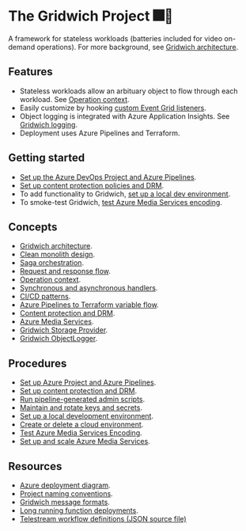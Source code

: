 # The Gridwich Project 🎆🥪

A framework for stateless workloads (batteries included for video on-demand operations). For more background, see [Gridwich architecture](https://docs.microsoft.com/azure/architecture/reference-architectures/media-services/gridwich-architecture).

## Features

* Stateless workloads allow an arbituary object to flow through each workload. See [Operation context](https://docs.microsoft.com/azure/architecture/reference-architectures/media-services/gridwich-architecture#operation-context).
* Easily customize by hooking [custom Event Grid listeners](https://docs.microsoft.com/azure/architecture/reference-architectures/media-services/gridwich-architecture#gridwich-sandwiches).
* Object logging is integrated with Azure Application Insights. See [Gridwich logging](https://docs.microsoft.com/azure/architecture/reference-architectures/media-services/gridwich-logging).
* Deployment uses Azure Pipelines and Terraform.

## Getting started

* [Set up the Azure DevOps Project and Azure Pipelines](doc/set-up-azure-devops.md).
* [Set up content protection policies and DRM](doc/gridwich-content-protection-drm.md).
* To add functionality to Gridwich, [set up a local dev environment](doc/set-up-local-environment.md).
* To smoke-test Gridwich, [test Azure Media Services encoding](doc/test-encoding.md).

## Concepts

* [Gridwich architecture](https://docs.microsoft.com/azure/architecture/reference-architectures/media-services/gridwich-architecture).
* [Clean monolith design](https://docs.microsoft.com/azure/architecture/reference-architectures/media-services/gridwich-clean-monolith).
* [Saga orchestration](https://docs.microsoft.com/azure/architecture/reference-architectures/media-services/saga-orchestration).
* [Request and response flow](https://docs.microsoft.com/azure/architecture/reference-architectures/media-services/gridwich-architecture#request-flow).
* [Operation context](https://docs.microsoft.com/azure/architecture/reference-architectures/media-services/gridwich-architecture#operation-context).
* [Synchronous and asynchronous handlers](https://docs.microsoft.com/azure/architecture/reference-architectures/media-services/gridwich-architecture#sync-and-async-handlers).
* [CI/CD patterns](https://docs.microsoft.com/azure/architecture/reference-architectures/media-services/gridwich-cicd).
* [Azure Pipelines to Terraform variable flow](https://docs.microsoft.com/azure/architecture/reference-architectures/media-services/variable-group-terraform-flow).
* [Content protection and DRM](https://docs.microsoft.com/azure/architecture/reference-architectures/media-services/gridwich-content-protection-drm).
* [Azure Media Services](https://docs.microsoft.com/azure/architecture/reference-architectures/media-services/media-services-setup-scale).
* [Gridwich Storage Provider](https://docs.microsoft.com/azure/architecture/reference-architectures/media-services/gridwich-storage-service).
* [Gridwich ObjectLogger](https://docs.microsoft.com/azure/architecture/reference-architectures/media-services/gridwich-logging#objectlogger).

## Procedures

* [Set up Azure Project and Azure Pipelines](doc/1-set-up-azure-devops.md).
* [Set up content protection and DRM](doc/2-gridwich-content-protection-drm.md).
* [Run pipeline-generated admin scripts](doc/3-run-admin-scripts.md).
* [Maintain and rotate keys and secrets](doc/4-maintain-keys.md).
* [Set up a local development environment](doc/5-set-up-local-environment.md).
* [Create or delete a cloud environment](doc/6-create-delete-cloud-environment.md).
* [Test Azure Media Services Encoding](doc/7-test-encoding.md).
* [Set up and scale Azure Media Services](doc/8-media-services-setup-scale.md).

## Resources

* [Azure deployment diagram](https://docs.microsoft.com/azure/architecture/reference-architectures/media-services/create-delete-cloud-environment#azure-resources).
* [Project naming conventions](https://docs.microsoft.com/azure/architecture/reference-architectures/media-services/gridwich-project-names).
* [Gridwich message formats](https://docs.microsoft.com/azure/architecture/reference-architectures/media-services/gridwich-message-formats).
* [Long running function deployments](https://docs.microsoft.com/azure/architecture/reference-architectures/media-services/gridwich-architecture#long-running-functions).
* [Telestream workflow definitions (JSON source file)](Resources_Telestream_Workflow_Definitions.json)
